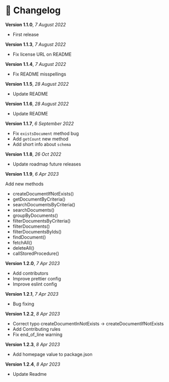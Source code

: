 # 📃 Changelog

**Version 1.1.0**, _7 August 2022_

- First release

**Version 1.1.3**, _7 August 2022_

- Fix license URL on README

**Version 1.1.4**, _7 August 2022_

- Fix README misspellings

**Version 1.1.5**, _28 August 2022_

- Update README

**Version 1.1.6**, _28 August 2022_

- Update README

**Version 1.1.7**, _6 September 2022_

- Fix `existsDocument` method bug
- Add `getCount` new method
- Add short info about `schema`

**Version 1.1.8**, _26 Oct 2022_

- Update roadmap future releases

**Version 1.1.9**, _6 Apr 2023_

Add new methods

- createDocumentIfNotExists()
- getDocumentByCriteria()
- searchDocumentsByCriteria()
- searchDocuments()
- groupByDocuments()
- filterDocumentsByCriteria()
- filterDocuments()
- filterDocumentsByIds()
- findDocument()
- fetchAll()
- deleteAll()
- callStoredProcedure()

**Version 1.2.0**, _7 Apr 2023_

- Add contributors
- Improve prettier config
- Improve eslint config

**Version 1.2.1**, _7 Apr 2023_

- Bug fixing

**Version 1.2.2**, _8 Apr 2023_

- Correct typo createDocumentInNotExists -> createDocumentIfNotExists
- Add Contributing rules
- Fix end_of_line warning

**Version 1.2.3**, _8 Apr 2023_

- Add homepage value to package.json

**Version 1.2.4**, _8 Apr 2023_

- Update Readme
